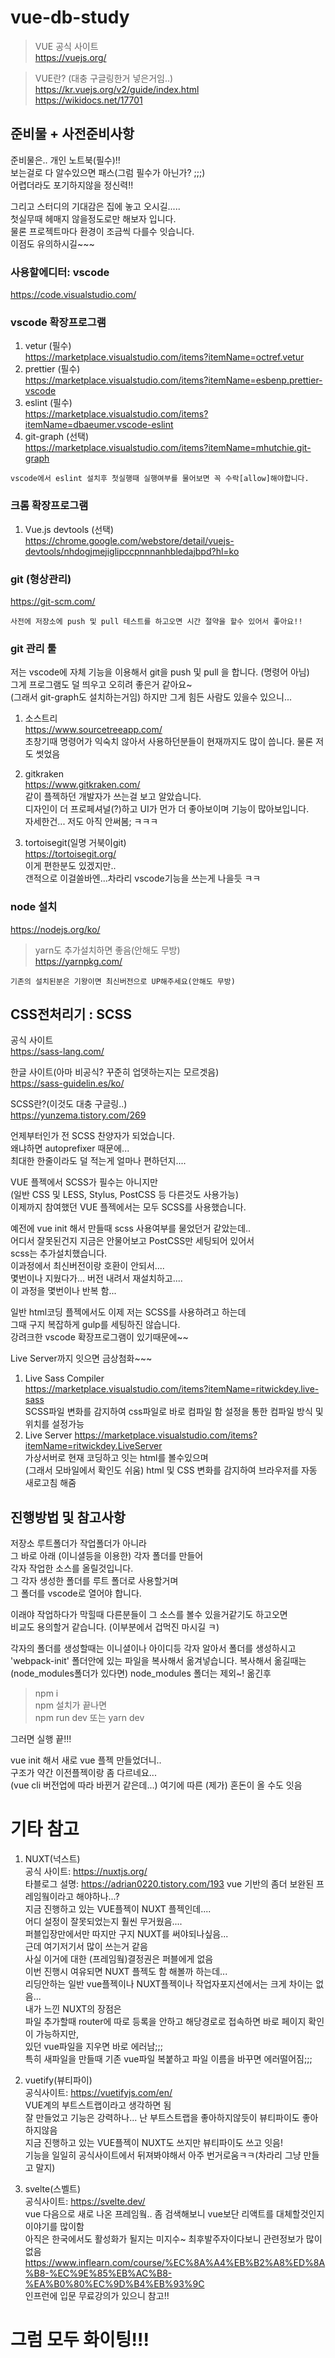# vue-db-study
   
> VUE 공식 사이트   
> https://vuejs.org/
   
> VUE란? (대충 구글링한거 넣은거임..)   
> https://kr.vuejs.org/v2/guide/index.html   
> https://wikidocs.net/17701
   
## 준비물 + 사전준비사항

준비물은.. 개인 노트북(필수)!!   
보는걸로 다 알수있으면 패스(그럼 필수가 아닌가? ;;;)   
어렵더라도 포기하지않을 정신력!!   
   
그리고 스터디의 기대감은 집에 놓고 오시길.....   
첫실무때 헤매지 않을정도로만 해보자 입니다.   
물론 프로젝트마다 환경이 조금씩 다를수 잇습니다.   
이점도 유의하시길~~~

### 사용할에디터: vscode
https://code.visualstudio.com/

### vscode 확장프로그램
1. vetur (필수)   
https://marketplace.visualstudio.com/items?itemName=octref.vetur
2. prettier (필수)   
https://marketplace.visualstudio.com/items?itemName=esbenp.prettier-vscode
3. eslint (필수)   
https://marketplace.visualstudio.com/items?itemName=dbaeumer.vscode-eslint
4. git-graph (선택)   
https://marketplace.visualstudio.com/items?itemName=mhutchie.git-graph
```
vscode에서 eslint 설치후 첫실행때 실행여부를 물어보면 꼭 수락[allow]해야합니다.
```

### 크롬 확장프로그램
1. Vue.js devtools (선택)   
https://chrome.google.com/webstore/detail/vuejs-devtools/nhdogjmejiglipccpnnnanhbledajbpd?hl=ko

### git (형상관리)
https://git-scm.com/
```
사전에 저장소에 push 및 pull 테스트를 하고오면 시간 절약을 할수 있어서 좋아요!!
```

### git 관리 툴

저는 vscode에 자체 기능을 이용해서 git을 push 및 pull 을 합니다. (명령어 아님)   
그게 프로그램도 덜 띄우고 오히려 좋은거 같아요~   
(그래서 git-graph도 설치하는거임)
하지만 그게 힘든 사람도 있을수 있으니...
   
1. 소스트리   
https://www.sourcetreeapp.com/   
초창기때 명령어가 익숙치 않아서 사용하던분들이 현재까지도 많이 씁니다. 물론 저도 썻었음   

2. gitkraken   
https://www.gitkraken.com/   
같이 플젝하던 개발자가 쓰는걸 보고 알았습니다.   
디자인이 더 프로페셔널(?)하고 UI가 먼가 더 좋아보이며 기능이 많아보입니다.   
자세한건... 저도 아직 안써봄; ㅋㅋㅋ   

3. tortoisegit(일명 거북이git)    
https://tortoisegit.org/   
이게 편한분도 있겠지만..   
갠적으로 이걸쓸바엔...차라리 vscode기능을 쓰는게 나을듯 ㅋㅋ   
### node 설치
https://nodejs.org/ko/

> yarn도 추가설치하면 좋음(안해도 무방)   
> https://yarnpkg.com/
```
기존의 설치된분은 기왕이면 최신버전으로 UP해주세요(안해도 무방)
```

## CSS전처리기 : SCSS
공식 사이트   
https://sass-lang.com/   
   
한글 사이트(아마 비공식? 꾸준히 업뎃하는지는 모르겟음)   
https://sass-guidelin.es/ko/

SCSS란?(이것도 대충 구글링..)   
https://yunzema.tistory.com/269   
   
언제부터인가 전 SCSS 찬양자가 되었습니다.   
왜냐하면 autoprefixer 때문에...   
최대한 한줄이라도 덜 적는게 얼마나 편하던지....   
   
VUE 플젝에서 SCSS가 필수는 아니지만    
(일반 CSS 및 LESS, Stylus, PostCSS 등 다른것도 사용가능)   
이제까지 참여했던 VUE 플젝에서는 모두 SCSS를 사용했습니다.   
   
예전에 vue init 해서 만들때 scss 사용여부를 물었던거 같았는데..   
어디서 잘못된건지 지금은 안물어보고 PostCSS만 세팅되어 있어서   
scss는 추가설치했습니다.   
이과정에서 최신버전이랑 호환이 안되서....    
몇번이나 지웠다가... 버전 내려서 재설치하고....    
이 과정을 몇번이나 반복 함...   
   
일반 html코딩 플젝에서도 이제 저는 SCSS를 사용하려고 하는데   
그때 구지 복잡하게 gulp를 세팅하진 않습니다.    
강려크한 vscode 확장프로그램이 있기때문에~~   
   
Live Server까지 잇으면 금상첨화~~~   

1. Live Sass Compiler   
https://marketplace.visualstudio.com/items?itemName=ritwickdey.live-sass   
SCSS파일 변화를 감지하여 css파일로 바로 컴파일 함
설정을 통한 컴파일 방식 및 위치를 설정가능
2. Live Server
https://marketplace.visualstudio.com/items?itemName=ritwickdey.LiveServer   
가상서버로 현재 코딩하고 잇는 html를 볼수있으며   
(그래서 모바일에서 확인도 쉬움)
html 및 CSS 변화를 감지하여 브라우저를 자동 새로고침 해줌

## 진행방법 및 참고사항

저장소 루트폴더가 작업폴더가 아니라   
그 바로 아래 (이니셜등을 이용한) 각자 폴더를 만들어   
각자 작업한 소스를 올릴것입니다.   
그 각자 생성한 폴더를 루트 폴더로 사용할거며   
그 폴더를 vscode로 열어야 합니다.   
   
이래야 작업하다가 막힐때 다른분들이 그 소스를 볼수 있을거같기도 하고오면   
비교도 용의할거 같습니다. (이부분에서 겁먹진 마시길 ㅋ)   
   
각자의 폴더를 생성할때는 이니셜이나 아이디등 각자 알아서
폴더를 생성하시고 'webpack-init' 폴더안에 있는 파일을 복사해서 옮겨넣습니다.
복사해서 옮길때는 (node_modules폴더가 있다면) node_modules 폴더는 제외~!
옮긴후   

> npm i   
> npm 설치가 끝나면   
> npm run dev 또는 yarn dev   

그러면 실행 끝!!!
   
vue init 해서 새로 vue 플젝 만들었더니..   
구조가 약간 이전플젝이랑 좀 다르네요...   
(vue cli 버전업에 따라 바뀐거 같은데...) 
여기에 따른 (제가) 혼돈이 올 수도 잇음   

# 기타 참고
1. NUXT(넉스트)   
공식 사이트: https://nuxtjs.org/   
타블로그 설명: https://adrian0220.tistory.com/193
vue 기반의 좀더 보완된 프레임웤이라고 해야하나...?   
지금 진행하고 있는 VUE플젝이 NUXT 플젝인데....   
어디 설정이 잘못되었는지 훨씬 무거웠음....   
퍼블입장만에서만 따지만 구지 NUXT를 써야되나싶음...    
근데 여기저기서 많이 쓰는거 같음   
사실 이거에 대한 (프레임웤)결정권은 퍼블에게 없음   
이번 진행시 여유되면 NUXT 플젝도 함 해볼까 하는데...    
리딩안하는 일반 vue플젝이나 NUXT플젝이나 작업자포지션에서는 크게 차이는 없음...   
내가 느낀 NUXT의 장점은   
파일 추가할때 router에 따로 등록을 안하고 해당경로로 접속하면 바로 페이지 확인이 가능하지만,   
있던 vue파일을 지우면 바로 에러남;;;   
특히 새파일을 만들때 기존 vue파일 복붙하고 파일 이름을 바꾸면 에러떨어짐;;;
   
2.  vuetify(뷰티파이)   
공식사이트: https://vuetifyjs.com/en/   
VUE계의 부트스트랩이라고 생각하면 됨   
잘 만들었고 기능은 강력하나... 난 부트스트랩을 좋아하지않듯이 뷰티파이도 좋아하지않음   
지금 진행하고 있는 VUE플젝이 NUXT도 쓰지만 뷰티파이도 쓰고 잇음!   
기능을 일일히 공식사이트에서 뒤져봐야해서 아주 번거로움ㅋㅋ(차라리 그냥 만들고 말지)   
   
3. svelte(스벨트)   
공식사이트: https://svelte.dev/   
vue 다음으로 새로 나온 프레임웤.. 좀 검색해보니 vue보단 리액트를 대체할것인지 이야기를 많이함   
아직은 한국에서도 활성화가 될지는 미지수~
최후발주자이다보니 관련정보가 많이 없음   
https://www.inflearn.com/course/%EC%8A%A4%EB%B2%A8%ED%8A%B8-%EC%9E%85%EB%AC%B8-%EA%B0%80%EC%9D%B4%EB%93%9C   
인프런에 입문 무료강의가 있으니 참고!!

# 그럼 모두 화이팅!!!
